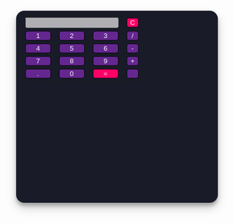 <!DOCTYPE html>
<html lang="en" dir="ltr">

<head>
<meta charset="utf-8">
<title>Simple Calculator using HTML, CSS and JavaScript</title>
<link rel="stylesheet" href="styles.css">
</head>
<style>
    body{
        background-image: url("bolivia-inteligente-vxdPK-xHBUM-unsplash.jpg");
    }
    .calculator {
        padding: 10px;
        border-radius: 1em;
        height: 380px;
        width: 400px;
        margin: auto;
        background-color: #191b28;
        box-shadow: rgba(0, 0, 0, 0.19) 0px 10px 20px, rgba(0, 0, 0, 0.23) 0px 6px 6px;
        }
        
        .display-box {
        font-family: 'Orbitron', sans-serif;
        background-color: #dcdbe1;
        border: solid black 0.5px;
        color: black;
        border-radius: 5px;
        width: 100%;
        height: 65%;
        }
        
        #btn {
        background-color: #fb0066;
        }
        
        input[type=button] {
        font-family: 'Orbitron', sans-serif;
        background-color: #64278f;
        color: white;
        border: solid black 0.5px;
        width: 100%;
        border-radius: 5px;
        height: 70%;
        outline: none;
        }
        
        input:active[type=button] {
        background: #e5e5e5;
        -webkit-box-shadow: inset 0px 0px 5px #c1c1c1;
        -moz-box-shadow: inset 0px 0px 5px #c1c1c1;
        box-shadow: inset 0px 0px 5px #c1c1c1;
        }
</style>
<body>

<table class="calculator" >
<tr>
<td colspan="3"> <input class="display-box" type="text" id="result" disabled /> </td>

<!-- clearScreen() function clears all the values -->
<td> <input type="button" value="C" onclick="clearScreen()" id="btn" /> </td>
</tr>
<tr>
<!-- display() function displays the value of clicked button -->
<td> <input type="button" value="1" onclick="display('1')" /> </td>
<td> <input type="button" value="2" onclick="display('2')" /> </td>
<td> <input type="button" value="3" onclick="display('3')" /> </td>
<td> <input type="button" value="/" onclick="display('/')" /> </td>
</tr>
<tr>
<td> <input type="button" value="4" onclick="display('4')" /> </td>
<td> <input type="button" value="5" onclick="display('5')" /> </td>
<td> <input type="button" value="6" onclick="display('6')" /> </td>
<td> <input type="button" value="-" onclick="display('-')" /> </td>
</tr>
<tr>
<td> <input type="button" value="7" onclick="display('7')" /> </td>
<td> <input type="button" value="8" onclick="display('8')" /> </td>
<td> <input type="button" value="9" onclick="display('9')" /> </td>
<td> <input type="button" value="+" onclick="display('+')" /> </td>
</tr>
<tr>
<td> <input type="button" value="." onclick="display('.')" /> </td>
<td> <input type="button" value="0" onclick="display('0')" /> </td>

<!-- calculate() function evaluates the mathematical expression -->
<td> <input type="button" value="=" onclick="calculate()" id="btn" /> </td>
<td> <input type="button" value="" onclick="display('')" /> </td>
</tr>
</table>

<script type="text/javascript" src="script.js"></script>
<script>
    function clearScreen() {
        document.getElementById("result").value = "";
        }
        
        // This function display values
        function display(value) {
        document.getElementById("result").value += value;
        }
        
        // This function evaluates the expression and returns result
        function calculate() {
        var p = document.getElementById("result").value;
        var q = eval(p);
        document.getElementById("result").value = q;
        }
        function clearScreen() {
            document.getElementById("result").value = "";
            }
            function display(value) {
                document.getElementById("result").value += value;
                }
                function calculate() {
                    var p = document.getElementById("result").value;
                    var q = eval(p);
                    document.getElementById("result").value = q;
                    }
</script>
</body>
</html>
